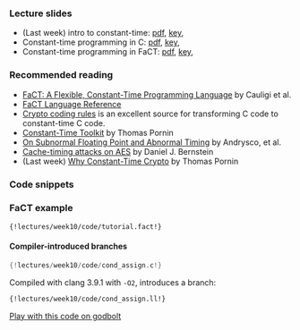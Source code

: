 ### Lecture slides

* (Last week) intro to constant-time: [pdf](../week9/slides/constant-time.pdf), [key](../weeek9/slides/constant-time.key),
* Constant-time programming in C: [pdf](slides/constant-time-c.pdf), [key](slides/constant-time-c.key),
* Constant-time programming in FaCT: [pdf](slides/constant-time-fact.pdf), [key](slides/constant-time-fact.key),

### Recommended reading

* [FaCT: A Flexible, Constant-Time Programming Language](https://cseweb.ucsd.edu/~dstefan/pubs/cauligi:2017:fact.pdf) by Cauligi et al.
* [FaCT Language Reference](https://github.com/PLSysSec/FaCT/wiki/FaCT-Language-Reference)
* [Crypto coding rules](https://cryptocoding.net/index.php/Coding_rules#Avoid_table_look-ups_indexed_by_secret_data) is an excellent source for transforming C code to constant-time C code.
* [Constant-Time Toolkit](https://github.com/pornin/CTTK) by Thomas Pornin
* [On Subnormal Floating Point and Abnormal Timing](https://cseweb.ucsd.edu/~dkohlbre/papers/subnormal.pdf) by Andrysco, et al.
* [Cache-timing attacks on AES](https://cr.yp.to/antiforgery/cachetiming-20050414.pdf) by Daniel J. Bernstein
* (Last week) [Why Constant-Time Crypto](https://www.bearssl.org/constanttime.html) by Thomas Pornin

### Code snippets

### FaCT example

```
{!lectures/week10/code/tutorial.fact!}
```

#### Compiler-introduced branches

```c
{!lectures/week10/code/cond_assign.c!}
```

Compiled with clang 3.9.1 with `-O2`, introduces a branch:

```llvm
{!lectures/week10/code/cond_assign.ll!}
```

<a href="https://godbolt.org/#g:!((g:!((g:!((h:codeEditor,i:(j:1,lang:c%2B%2B,source:'%23include+%3Cstdint.h%3E%0A%23include+%3Cstdbool.h%3E%0A%23include+%3Cstdlib.h%3E%0A%0Avoid+mpi_safe_cond_assign(+uint8_t+*X,+const+uint8_t+*Y,+size_t+len,+unsigned+char+assign+)%0A+%7B%0A+++++size_t+i+%3D+0%3B%0A+%0A++++/*+make+sure+assign+is+0+or+1+*/%0A++++assign+%3D+(+assign+!!%3D+0+)%3B%0A++++/*+make+sure+assign+is+0+or+1+in+a+time-constant+manner+*/%0A++++//assign+%3D+(assign+%7C+(unsigned+char)-assign)+%3E%3E+7%3B%0A+%0A++++//for(i+%3D+0+%3B+i+%3C+len%3B+i%2B%2B+)%0A+++++++++X%5Bi%5D+%3D+X%5Bi%5D+*+(+1+-+assign+)+%2B+Y%5Bi%5D+*+assign%3B%0A+%7D'),l:'5',n:'0',o:'C%2B%2B+source+%231',t:'0')),k:50,l:'4',n:'0',o:'',s:0,t:'0'),(g:!((h:compiler,i:(compiler:clang391,filters:(b:'0',binary:'1',commentOnly:'0',demangle:'0',directives:'0',execute:'1',intel:'0',trim:'1'),lang:c%2B%2B,libs:!(),options:'-O2',source:1),l:'5',n:'0',o:'x86-64+clang+3.9.1+(Editor+%231,+Compiler+%231)+C%2B%2B',t:'0')),k:50,l:'4',n:'0',o:'',s:0,t:'0')),l:'2',n:'0',o:'',t:'0')),version:4">Play with this code on godbolt</a>
